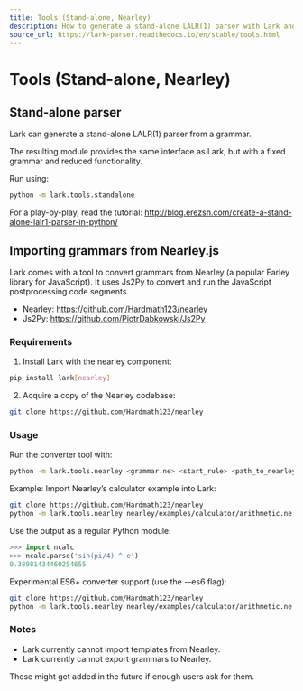 ```yaml
---
title: Tools (Stand-alone, Nearley)
description: How to generate a stand-alone LALR(1) parser with Lark and how to import grammars from Nearley.js, including requirements, usage, examples, and notes.
source_url: https://lark-parser.readthedocs.io/en/stable/tools.html
---
```


# Tools (Stand-alone, Nearley)

## Stand-alone parser

Lark can generate a stand-alone LALR(1) parser from a grammar.

The resulting module provides the same interface as Lark, but with a fixed grammar and reduced functionality.

Run using:

```bash
python -m lark.tools.standalone
```

For a play-by-play, read the tutorial: http://blog.erezsh.com/create-a-stand-alone-lalr1-parser-in-python/

## Importing grammars from Nearley.js

Lark comes with a tool to convert grammars from Nearley (a popular Earley library for JavaScript). It uses Js2Py to convert and run the JavaScript postprocessing code segments.

- Nearley: https://github.com/Hardmath123/nearley
- Js2Py: https://github.com/PiotrDabkowski/Js2Py

### Requirements

1. Install Lark with the nearley component:

```bash
pip install lark[nearley]
```

2. Acquire a copy of the Nearley codebase:

```bash
git clone https://github.com/Hardmath123/nearley
```

### Usage

Run the converter tool with:

```bash
python -m lark.tools.nearley <grammar.ne> <start_rule> <path_to_nearley_repo>
```

Example: Import Nearley’s calculator example into Lark:

```bash
git clone https://github.com/Hardmath123/nearley
python -m lark.tools.nearley nearley/examples/calculator/arithmetic.ne main ./nearley > ncalc.py
```

Use the output as a regular Python module:

```python
>>> import ncalc
>>> ncalc.parse('sin(pi/4) ^ e')
0.38981434460254655
```

Experimental ES6+ converter support (use the --es6 flag):

```bash
git clone https://github.com/Hardmath123/nearley
python -m lark.tools.nearley nearley/examples/calculator/arithmetic.ne main nearley --es6 > ncalc.py
```

### Notes

- Lark currently cannot import templates from Nearley.
- Lark currently cannot export grammars to Nearley.

These might get added in the future if enough users ask for them.
